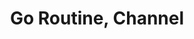 ---
title: Go Routine, Channel
categories: [Go]
tags: [go, routine, channel]     # TAG names should always be lowercase
published: false
---